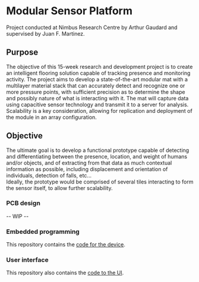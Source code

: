# Modular Sensor Platform

Project conducted at Nimbus Research Centre by Arthur Gaudard and supervised by Juan F. Martinez.

## Purpose

The objective of this 15-week research and development project is to create an intelligent flooring solution capable of tracking presence and monitoring activity. The project aims to develop a state-of-the-art modular mat with a multilayer material stack that can accurately detect and recognize one or more pressure points, with sufficient precision as to determine the shape and possibly nature of what is interacting with it. The mat will capture data using capacitive sensor technology and transmit it to a server for analysis. Scalability is a key consideration, allowing for replication and deployment of the module in an array configuration.

## Objective

The ultimate goal is to develop a functional prototype capable of detecting and differentiating between the presence, location, and weight of humans and/or objects, and of extracting from that data as much contextual information as possible, including displacement and orientation of individuals, detection of falls, etc...  
Ideally, the prototype would be comprised of several tiles interacting to form the sensor itself, to allow further scalability.

### PCB design

-- WIP --

### Embedded programming

This repository contains the [code for the device](mspsensor).

### User interface

This repository also contains the [code to the UI](mspview).
